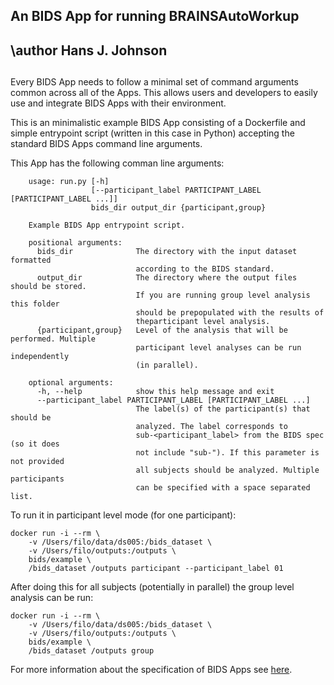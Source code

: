## An BIDS App for running BRAINSAutoWorkup
## \author Hans J. Johnson
##

Every BIDS App needs to follow a minimal set of command arguments common across
all of the Apps. This allows users and developers to easily use and integrate
BIDS Apps with their environment.

This is an minimalistic example BIDS App consisting of a Dockerfile and simple
entrypoint script (written in this case in Python) accepting the standard BIDS
Apps command line arguments.

This App has the following comman line arguments:

		usage: run.py [-h]
		              [--participant_label PARTICIPANT_LABEL [PARTICIPANT_LABEL ...]]
		              bids_dir output_dir {participant,group}

		Example BIDS App entrypoint script.

		positional arguments:
		  bids_dir              The directory with the input dataset formatted
		                        according to the BIDS standard.
		  output_dir            The directory where the output files should be stored.
		                        If you are running group level analysis this folder
		                        should be prepopulated with the results of
		                        theparticipant level analysis.
		  {participant,group}   Level of the analysis that will be performed. Multiple
		                        participant level analyses can be run independently
		                        (in parallel).

		optional arguments:
		  -h, --help            show this help message and exit
		  --participant_label PARTICIPANT_LABEL [PARTICIPANT_LABEL ...]
		                        The label(s) of the participant(s) that should be
		                        analyzed. The label corresponds to
		                        sub-<participant_label> from the BIDS spec (so it does
		                        not include "sub-"). If this parameter is not provided
		                        all subjects should be analyzed. Multiple participants
		                        can be specified with a space separated list.

To run it in participant level mode (for one participant):

    docker run -i --rm \
		-v /Users/filo/data/ds005:/bids_dataset \
		-v /Users/filo/outputs:/outputs \
		bids/example \
		/bids_dataset /outputs participant --participant_label 01

After doing this for all subjects (potentially in parallel) the group level analysis
can be run:

    docker run -i --rm \
		-v /Users/filo/data/ds005:/bids_dataset \
		-v /Users/filo/outputs:/outputs \
		bids/example \
		/bids_dataset /outputs group

For more information about the specification of BIDS Apps see [here](https://docs.google.com/document/d/1E1Wi5ONvOVVnGhj21S1bmJJ4kyHFT7tkxnV3C23sjIE/edit#).
